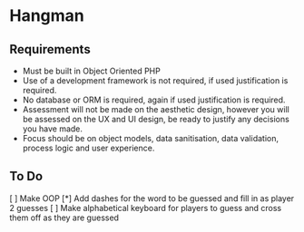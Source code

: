 # Hangman

## Requirements

* Must be built in Object Oriented PHP
* Use of a development framework is not required, if used justification is required.
* No database or ORM is required, again if used justification is required.
* Assessment will not be made on the aesthetic design, however you will be assessed on the UX and UI design, be ready to justify any decisions you have made.
* Focus should be on object models, data sanitisation, data validation, process logic and user experience.

## To Do

[ ] Make OOP
[*] Add dashes for the word to be guessed and fill in as player 2 guesses
[ ] Make alphabetical keyboard for players to guess and cross them off as they are guessed
